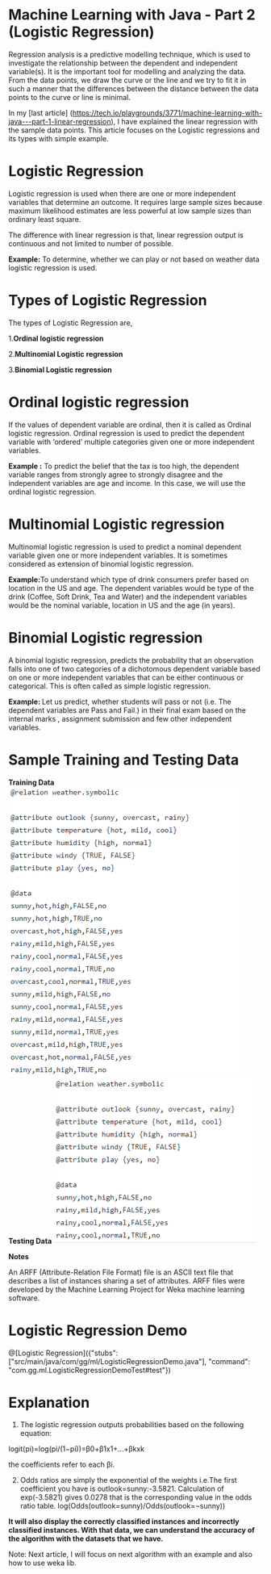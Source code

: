 # Machine Learning with Java - Part 2 (Logistic Regression)

Regression analysis is a predictive modelling technique, which is used to investigate the relationship between the dependent and independent variable(s). It is the important tool for modelling and analyzing the data. From the data points, we draw the curve or the line and we try to fit it in such a manner that the differences between the distance between the data points to the curve or line is minimal.

In my [last article] (https://tech.io/playgrounds/3771/machine-learning-with-java---part-1-linear-regression), I have explained the linear regression with the sample data points. This article focuses on the Logistic regressions and its types with simple example.

# Logistic Regression

Logistic regression is used when there are one or more independent variables that determine an outcome. It requires large sample sizes because maximum likelihood estimates are less powerful at low sample sizes than ordinary least square.

The difference with linear regression is that, linear regression output is continuous and not limited to number of possible.

<B>Example:</B> To determine, whether we can play or not based on weather data logistic regression is used.

# Types of Logistic Regression

The types of Logistic Regression are,

1.<B>Ordinal logistic regression</B>

2.<B>Multinomial Logistic regression</B>

3.<B>Binomial Logistic regression </B>

# Ordinal logistic regression


If the values of dependent variable are ordinal, then it is called as Ordinal logistic regression. Ordinal regression is used to predict the dependent variable with ‘ordered’ multiple categories given one or more independent variables. 

<B>Example :</B> To predict the belief that the tax is too high, the dependent variable ranges from strongly agree to strongly disagree and the independent variables are age and income. In this case, we will use the ordinal logistic regression.



# Multinomial Logistic regression

Multinomial logistic regression is used to predict a nominal dependent variable given one or more independent variables. It is sometimes considered as extension of binomial logistic regression.

<B> Example:</B>To understand which type of drink consumers prefer based on location in the US and age. The dependent variables would be type of the drink (Coffee, Soft Drink, Tea and Water) and the independent variables would be the nominal variable, location in US and the age (in years).


# Binomial Logistic regression

A binomial logistic regression, predicts the probability that an observation falls into one of two categories of a dichotomous dependent variable based on one or more independent variables that can be either continuous or categorical. This is often called as simple logistic regression.

<B> Example: </B>Let us predict, whether students will pass or not (i.e. The dependent variables are Pass and Fail.) in their final exam based on the internal marks , assignment submission and few other independent variables. 


# Sample Training and Testing Data

 <B> Training Data </B> ![Train Diagram](LOGISTIC_TRAIN.PNG)     
 <B> Testing Data </B> ![Test Diagram](LOGISTICTEST.PNG)

<B> Notes </B>

An ARFF (Attribute-Relation File Format) file is an ASCII text file that describes a list of instances sharing a set of attributes. ARFF files were developed by the Machine Learning Project for Weka machine learning software.

# Logistic Regression Demo

@[Logistic Regression]({"stubs": ["src/main/java/com/gg/ml/LogisticRegressionDemo.java"], "command": "com.gg.ml.LogisticRegressionDemoTest#test"})

# Explanation

1. The logistic regression outputs probabilities based on the following equation:

logit(pi)=log(pi/(1−pi))=β0+β1x1+...+βkxk

the coefficients refer to each βi.

2. Odds ratios are simply the exponential of the weights
i.e.The first coefficient you have is outlook=sunny:-3.5821. Calculation of exp⁡(-3.5821) gives 0.0278 that is the corresponding value in the odds ratio table.
log(Odds(outlook=sunny)/Odds(outlook=¬sunny))


<B> It will also display the correctly classified instances and incorrectly classified instances. With that data, we can understand the accuracy of the algorithm with the datasets that we have. </B>

Note:
Next article, I will focus on next algorithm with an example and also how to use weka lib.
